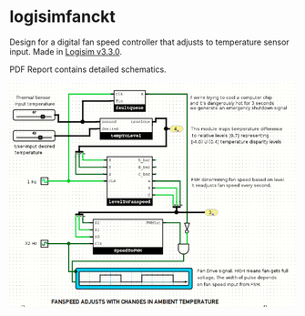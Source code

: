 # logisimfanckt
Design for a digital fan speed controller that adjusts to temperature sensor input. Made in [Logisim v3.3.0](https://github.com/logisim-evolution/logisim-evolution/releases/tag/v3.3.0).

PDF Report contains detailed schematics.



![](https://github.com/iWrote/logisimfanckt/blob/main/demo_picture.png)
